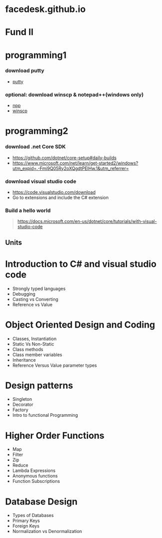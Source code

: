 # facedesk.github.io

# Fund II


# programming1
### download putty
- [putty](https://github.com/facedesk/facedesk.github.io/raw/master/putty.exe)

### optional: download winscp & notepad++(windows only)
- [npp](https://github.com/facedesk/facedesk.github.io/raw/master/npp.zip)
- [winscp](https://github.com/facedesk/facedesk.github.io/raw/master/WinSCP.exe)


# programming2
### download .net Core SDK
- https://github.com/dotnet/core-setup#daily-builds
- https://www.microsoft.com/net/learn/get-started2/windows?utm_expid=.-Fmi9Q05Ry2oXQgdtPElHw.1&utm_referrer=


### download visual studio code
- https://code.visualstudio.com/download
- Go to extensions and include the C# extension

### Build a hello world
> https://docs.microsoft.com/en-us/dotnet/core/tutorials/with-visual-studio-code


## Units
# Introduction to C# and visual studio code
- Strongly typed languages
- Debugging
- Casting vs Converting
- Reference vs Value
# Object Oriented Design and Coding
- Classes, Instantiation
- Static Vs Non-Static
- Class methods
- Class member variables
- Inheritance
- Reference Versus Value parameter types
# Design patterns
- Singleton
- Decorator
- Factory
- Intro to functional Programming
# Higher Order Functions
- Map
- Filter
- Zip
- Reduce
- Lambda Expressions
- Anonymous functions
- Function Subscriptions
# Database Design
- Types of Databases
- Primary Keys
- Foreign Keys
- Normalization vs Denormalization
